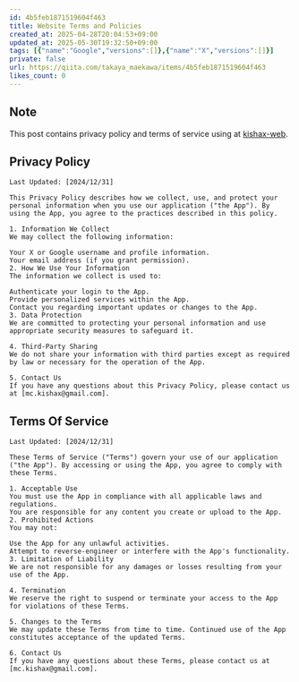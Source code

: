 ```yaml
---
id: 4b5feb1871519604f463
title: Website Terms and Policies
created_at: 2025-04-28T20:04:53+09:00
updated_at: 2025-05-30T19:32:50+09:00
tags: [{"name":"Google","versions":[]},{"name":"X","versions":[]}]
private: false
url: https://qiita.com/takaya_maekawa/items/4b5feb1871519604f463
likes_count: 0
---
```



<!--
Copyright (c) 2025 Takaya Maekawa
This file is distributed under the terms of the Creative Commons Attribution-NonCommercial-ShareAlike 4.0 International License.
See the LICENSE file in the source directory for details.
(https://creativecommons.org/licenses/by-nc-sa/4.0/)
-->

## Note
This post contains privacy policy and terms of service using at [kishax-web](https://github.com/takayamaekawa/kishax-web).

## Privacy Policy
```
Last Updated: [2024/12/31]

This Privacy Policy describes how we collect, use, and protect your personal information when you use our application ("the App"). By using the App, you agree to the practices described in this policy.

1. Information We Collect
We may collect the following information:

Your X or Google username and profile information.
Your email address (if you grant permission).
2. How We Use Your Information
The information we collect is used to:

Authenticate your login to the App.
Provide personalized services within the App.
Contact you regarding important updates or changes to the App.
3. Data Protection
We are committed to protecting your personal information and use appropriate security measures to safeguard it.

4. Third-Party Sharing
We do not share your information with third parties except as required by law or necessary for the operation of the App.

5. Contact Us
If you have any questions about this Privacy Policy, please contact us at [mc.kishax@gmail.com].
```

## Terms Of Service
```
Last Updated: [2024/12/31]

These Terms of Service ("Terms") govern your use of our application ("the App"). By accessing or using the App, you agree to comply with these Terms.

1. Acceptable Use
You must use the App in compliance with all applicable laws and regulations.
You are responsible for any content you create or upload to the App.
2. Prohibited Actions
You may not:

Use the App for any unlawful activities.
Attempt to reverse-engineer or interfere with the App's functionality.
3. Limitation of Liability
We are not responsible for any damages or losses resulting from your use of the App.

4. Termination
We reserve the right to suspend or terminate your access to the App for violations of these Terms.

5. Changes to the Terms
We may update these Terms from time to time. Continued use of the App constitutes acceptance of the updated Terms.

6. Contact Us
If you have any questions about these Terms, please contact us at [mc.kishax@gmail.com].
```
